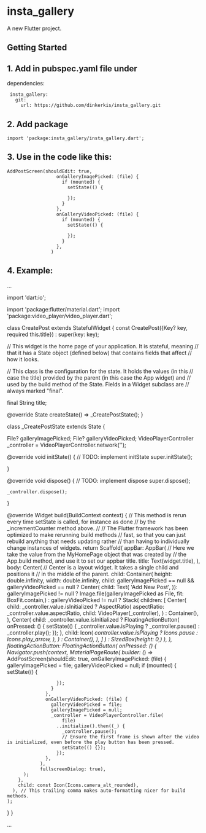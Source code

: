 # insta_gallery

A new Flutter project.

## Getting Started

## 1.  Add in pubspec.yaml file under
 
 dependencies:
``` 
 insta_gallery:  
   git:  
     url: https://github.com/dinkerkis/insta_gallery.git
``` 
 
## 2. Add package

``` 
import 'package:insta_gallery/insta_gallery.dart';

``` 


## 3.  Use in the code like this: 

``` 
AddPostScreen(shouldEdit: true,
                  onGalleryImagePicked: (file) {
                    if (mounted) {
                      setState(() {

                      });
                    }
                  },
                  onGalleryVideoPicked: (file) {
                    if (mounted) {
                      setState(() {

                      });
                    }
                  },
                )
```


## 4.  Example:
...

import 'dart:io';

import 'package:flutter/material.dart';
import 'package:video_player/video_player.dart';

class CreatePost extends StatefulWidget {
  const CreatePost({Key? key, required this.title}) : super(key: key);

  // This widget is the home page of your application. It is stateful, meaning
  // that it has a State object (defined below) that contains fields that affect
  // how it looks.

  // This class is the configuration for the state. It holds the values (in this
  // case the title) provided by the parent (in this case the App widget) and
  // used by the build method of the State. Fields in a Widget subclass are
  // always marked "final".

  final String title;

  @override
  State<CreatePost> createState() => _CreatePostState();
}

class _CreatePostState extends State<CreatePost> {

  File? galleryImagePicked;
  File? galleryVideoPicked;
  VideoPlayerController _controller = VideoPlayerController.network('');

  @override
  void initState() {
    // TODO: implement initState
    super.initState();

  }

  @override
  void dispose() {
    // TODO: implement dispose
    super.dispose();

    _controller.dispose();
  }

  @override
  Widget build(BuildContext context) {
    // This method is rerun every time setState is called, for instance as done
    // by the _incrementCounter method above.
    //
    // The Flutter framework has been optimized to make rerunning build methods
    // fast, so that you can just rebuild anything that needs updating rather
    // than having to individually change instances of widgets.
    return Scaffold(
      appBar: AppBar(
        // Here we take the value from the MyHomePage object that was created by
        // the App.build method, and use it to set our appbar title.
        title: Text(widget.title),
      ),
      body: Center(
        // Center is a layout widget. It takes a single child and positions it
        // in the middle of the parent.
        child: Container(
            height: double.infinity,
            width: double.infinity,
            child:
            galleryImagePicked == null && galleryVideoPicked == null ? Center(
                child: Text(
                  'Add New Post',
                )):
            galleryImagePicked != null ?
            Image.file(galleryImagePicked as File, fit: BoxFit.contain,) :
            galleryVideoPicked != null ? Stack(
                children: <Widget>[
                  Center(
                    child: _controller.value.isInitialized
                        ? AspectRatio(
                      aspectRatio: _controller.value.aspectRatio,
                      child: VideoPlayer(_controller),
                    )
                        : Container(),
                  ),
                  Center(
                    child: _controller.value.isInitialized
                        ? FloatingActionButton(
                      onPressed: () {
                        setState(() {
                          _controller.value.isPlaying
                              ? _controller.pause()
                              : _controller.play();
                        });
                      },
                      child: Icon(
                        _controller.value.isPlaying ? Icons.pause : Icons.play_arrow,
                      ),
                    ) : Container(),
                  ),
                ]
            ) : SizedBox(height: 0,)
        ),
      ),
      floatingActionButton: FloatingActionButton(
        onPressed: () {
          Navigator.push(context,
            MaterialPageRoute(
                builder: (_) => AddPostScreen(shouldEdit: true,
                  onGalleryImagePicked: (file) {
                    galleryImagePicked = file;
                    galleryVideoPicked = null;
                    if (mounted) {
                      setState(() {

                      });
                    }
                  },
                  onGalleryVideoPicked: (file) {
                    galleryVideoPicked = file;
                    galleryImagePicked = null;
                    _controller = VideoPlayerController.file(
                        file)
                      ..initialize().then((_) {
                        _controller.pause();
                        // Ensure the first frame is shown after the video is initialized, even before the play button has been pressed.
                        setState(() {});
                      });
                  },
                ),
                fullscreenDialog: true),
          );
        },
        child: const Icon(Icons.camera_alt_rounded),
      ), // This trailing comma makes auto-formatting nicer for build methods.
    );
  }
}


...
